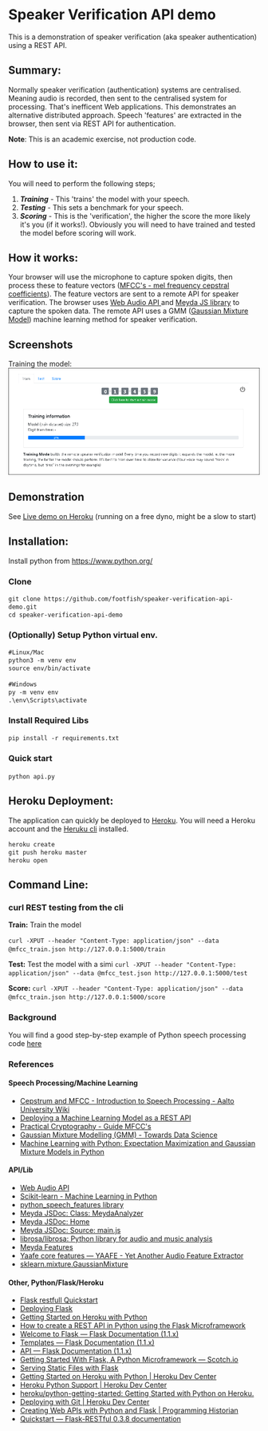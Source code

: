 # Speaker Verification API demo
This is a demonstration of speaker verification (aka speaker authentication) using a REST API.

## Summary:
Normally speaker verification (authentication) systems are centralised. Meaning audio is recorded, then sent to the centralised system for processing. That's inefficent Web applications. This demonstrates an alternative distributed approach. Speech 'features' are extracted in the browser, then sent via REST API for authentication. 

**Note**: This is an academic exercise, not production code. 

## How to use it:
You will need to perform the following steps; 

1. ***Training*** - This 'trains' the model with your speech. 
2. ***Testing*** - This sets a benchmark for your speech. 
3. ***Scoring*** - This is the 'verification', the higher the score the more likely it's you (if it works!). Obviously you will need to have trained and tested the model before scoring will work. 

## How it works:
Your browser will use the microphone to capture spoken digits, then process these to feature vectors ([MFCC's - mel frequency cepstral coefficients](https://en.wikipedia.org/wiki/Mel-frequency_cepstrum)). The feature vectors are sent to a remote API for speaker verification. The browser uses [Web Audio API ](https://developer.mozilla.org/en-US/docs/Web/API/Web_Audio_API) and [Meyda JS library](https://meyda.js.org/guides/online-web-audio) to capture the spoken data. The remote API uses a GMM ([Gaussian Mixture Model](https://en.wikipedia.org/wiki/Mixture_model)) machine learning method for speaker verification.


## Screenshots
Training the model:
![Training screenshot](./screenshots/training.png)

## Demonstration 
See [Live demo on Heroku](https://speaker-verification-api-demo.herokuapp.com/) (running on a free dyno, might be a slow to start)


## Installation:
Install python from <https://www.python.org/>

### Clone 

```
git clone https://github.com/footfish/speaker-verification-api-demo.git
cd speaker-verification-api-demo
```

### (Optionally) Setup Python virtual env. 
```
#Linux/Mac
python3 -m venv env
source env/bin/activate

#Windows
py -m venv env
.\env\Scripts\activate
```

### Install Required Libs 
`pip install -r requirements.txt`

### Quick start 
`python api.py`

## Heroku Deployment:
The application can quickly be deployed to [Heroku](https://www.heroku.com/). 
You will need a Heroku account and the [Heruku cli](https://devcenter.heroku.com/articles/heroku-cli) installed. 

```
heroku create
git push heroku master
heroku open
```

## Command Line:
### curl REST testing from the cli 

**Train:** Train the model 

`curl -XPUT --header "Content-Type: application/json" --data @mfcc_train.json http://127.0.0.1:5000/train`

**Test:** Test the model with a simi
`curl -XPUT --header "Content-Type: application/json" --data @mfcc_test.json http://127.0.0.1:5000/test`

**Score:**
`curl -XPUT --header "Content-Type: application/json" --data @mfcc_train.json http://127.0.0.1:5000/score`


### Background 
You will find a good step-by-step example of Python speech processing code [here](https://github.com/footfish/python-speechprocessing-example) 

### References 

#### Speech Processing/Machine Learning 
* [Cepstrum and MFCC - Introduction to Speech Processing - Aalto University Wiki ](https://wiki.aalto.fi/display/ITSP/Cepstrum+and+MFCC)
* [Deploying a Machine Learning Model as a REST API](https://towardsdatascience.com/deploying-a-machine-learning-model-as-a-rest-api-4a03b865c166)
* [Practical Cryptography - Guide MFCC's](http://practicalcryptography.com/miscellaneous/machine-learning/guide-mel-frequency-cepstral-coefficients-mfccs/)
* [Gaussian Mixture Modelling (GMM) - Towards Data Science ](https://towardsdatascience.com/gaussian-mixture-modelling-gmm-833c88587c7f)
* [Machine Learning with Python: Expectation Maximization and Gaussian Mixture Models in Python ](https://www.python-course.eu/expectation_maximization_and_gaussian_mixture_models.php)


#### API/Lib 
* [Web Audio API](https://www.w3.org/TR/webaudio/)
* [Scikit-learn - Machine Learning in Python](https://scikit-learn.org/)
* [python_speech_features library](https://github.com/jameslyons/python_speech_features)
* [Meyda JSDoc: Class: MeydaAnalyzer](https://meyda.js.org/reference/MeydaAnalyzer.html)
* [Meyda JSDoc: Home](https://meyda.js.org/reference/index.html)
* [Meyda JSDoc: Source: main.js](https://meyda.js.org/reference/main.js.html)
* [librosa/librosa: Python library for audio and music analysis](https://github.com/librosa/librosa)
* [Meyda Features](https://meyda.js.org/audio-features)
* [Yaafe core features — YAAFE - Yet Another Audio Feature Extractor](http://yaafe.sourceforge.net/features.html)
* [sklearn.mixture.GaussianMixture](https://scikit-learn.org/stable/modules/generated/sklearn.mixture.GaussianMixture.html)


#### Other, Python/Flask/Heroku
* [Flask restfull Quickstart](https://flask-restful.readthedocs.io/en/latest/quickstart.html)
* [Deploying Flask](https://flask.palletsprojects.com/en/1.0.x/deploying/)
* [Getting Started on Heroku with Python](https://devcenter.heroku.com/articles/getting-started-with-python#prepare-the-app)
* [How to create a REST API in Python using the Flask Microframework](https://medium.com/the-andela-way/how-i-developed-an-api-in-python-using-flask-4e388674f1)
* [Welcome to Flask — Flask Documentation (1.1.x)](https://flask.palletsprojects.com/en/1.1.x/)
* [Templates — Flask Documentation (1.1.x) ](https://flask.palletsprojects.com/en/1.1.x/tutorial/templates/)
* [API — Flask Documentation (1.1.x) ](https://flask.palletsprojects.com/en/1.1.x/api/#flask.g)
* [Getting Started With Flask, A Python Microframework ― Scotch.io ](https://scotch.io/tutorials/getting-started-with-flask-a-python-microframework)
* [Serving Static Files with Flask ](https://stackabuse.com/serving-static-files-with-flask/)
* [Getting Started on Heroku with Python | Heroku Dev Center ](https://devcenter.heroku.com/articles/getting-started-with-python#define-a-procfile)
* [Heroku Python Support | Heroku Dev Center ](https://devcenter.heroku.com/articles/python-support)
* [heroku/python-getting-started: Getting Started with Python on Heroku. ](https://github.com/heroku/python-getting-started)
* [Deploying with Git | Heroku Dev Center ](https://devcenter.heroku.com/articles/git)
* [Creating Web APIs with Python and Flask | Programming Historian ](https://programminghistorian.org/en/lessons/creating-apis-with-python-and-flask)
* [Quickstart — Flask-RESTful 0.3.8 documentation ](https://flask-restful.readthedocs.io/en/latest/quickstart.html)

